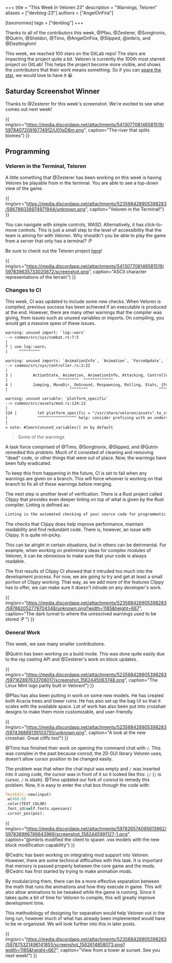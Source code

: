 +++
title = "This Week In Veloren 23"
description = "Warnings, Teloren"
aliases = ["devblog-23"]
authors = ["AngelOnFira"]

[taxonomies]
tags = ["devblog"]
+++

Thanks to all of the contributors this week, @Pfau, @Zesterer, @Songtronix, @Qutrin, @Sheldon, @Timo, @AngelOnFira, @Slipped, @imbris, and @Desttinghim!

This week, we reached 100 stars on the GitLab repo! The stars are impacting the project quite a bit. Veloren is currently the 100th most starred project on GitLab! This helps the project become more visible, and shows the contributors that their work means something. So if you can [spare the star](https://gitlab.com/veloren/veloren), we would love to have it 😀

## Saturday Screenshot Winner

Thanks to @Zesterer for this week's screenshot. We're excited to see what comes out next week!

{{ img(src="https://media.discordapp.net/attachments/541307708146581519/597840720916774912/U01qD8m.png", caption="The river that splits biomes") }}

## Programming

### Veloren in the Terminal, Teloren

A little something that @Zesterer has been working on this week is having Veloren be playable from in the terminal. You are able to see a top-down view of the game.

{{ img(src="https://media.discordapp.net/attachments/523568428905398283/596786038974971944/unknown.png", caption="Veloren in the Terminal!") }}

You can navigate with simple controls, WASD. Alternatively, it has click-to-move controls. This is just a small step to the level of accessibility that the team is aiming for with Veloren. Why shouldn't you be able to play the game from a server that only has a terminal? :P

Be sure to check out the Teloren project [here](https://github.com/zesterer/teloren)!

{{ img(src="https://media.discordapp.net/attachments/541307708146581519/597839635733020672/screenshot.png", caption="ASCII character representations of the terrain") }}

### Changes to CI

This week, CI was updated to include some new checks. When Veloren is compiled, previous success has been achieved if an executable is produced at the end. However, there are many other warnings that the compiler was giving, from issues such as unused variables or imports. On compiling, you would get a massive spew of these issues.

```txt
warning: unused import: `log::warn`
--> common/src/sys/combat.rs:7:5
|
7 | use log::warn;
|     ^^^^^^^^^

warning: unused imports: `AnimationInfo`, `Animation`, `ForceUpdate`, `HealthSource`, `OnGround`
--> common/src/sys/controller.rs:3:22
|
3 |         ActionState, Animation, AnimationInfo, Attacking, Controller, Gliding, HealthSource,
|                      ^^^^^^^^^  ^^^^^^^^^^^^^                                  ^^^^^^^^^^^^
4 |         Jumping, MoveDir, OnGround, Respawning, Rolling, Stats, {ForceUpdate, Ori, Pos, Vel},
|                           ^^^^^^^^                               ^^^^^^^^^^^

warning: unused variable: `platform_specific`
--> common/src/assets/mod.rs:124:13
|
124 |         let platform_specific = "/usr/share/veloren/assets".to_string();
|             ^^^^^^^^^^^^^^^^^ help: consider prefixing with an underscore: `_platform_specific`
|
= note: #[warn(unused_variables)] on by default
```

> Some of the warnings

A task force comprised of @Timo, @Songtronix, @Slipped, and @Qutrin remedied this problem. Much of it consisted of cleaning and removing "dead" code, or other things that were out of place. Now, the warnings have been fully eradicated.

To keep this from happening in the future, CI is set to fail when any warnings are given on a branch. This will force whoever is working on that branch to fix all of these warnings before merging.

The next step is another level of verification. There is a Rust project called Clippy that provides even deeper linting on top of what is given by the Rust compiler. Linting is defined as:

```txt
Linting is the automated checking of your source code for programmatic and stylistic errors. This is done by using a lint tool (otherwise known as linter). A lint tool is a basic static code analyzer.
```

The checks that Clippy does help improve performance, maintain readability and find redundant code. There is, however, an issue with Clippy. It is quite nit-picky.

This can be alright in certain situations, but in others can be detrimental. For example, when working on preliminary ideas for complex modules of Veloren, it can be obnoxious to make sure that your code is always readable.

The first results of Clippy CI showed that it intruded too much into the development process. For now, we are going to try and get at least a small portion of Clippy working. That way, as we add more of the features Clippy has to offer, we can make sure it doesn't intrude on any developer's work.

{{ img(src="https://media.discordapp.net/attachments/523568428905398283/597882052779704348/unknown.png?width=1185&height=667", caption="The dark tunnel to where the unresolved warnings used to be stored :P ") }}

### General Work

This week, we saw many smaller contributions.

@Qutrin has been working on a build mode. This was done quite easily due to the ray casting API and @Zesterer's work on block updates.

{{ img(src="https://media.discordapp.net/attachments/523568428905398283/597162897633706017/screenshot_1562445063748.png", caption="The Linux Mint logo partly built in Veloren!") }}

@Pfau has also been putting in work on some new models. He has created both Acacia trees and tower ruins. He has also set up the bag UI so that it scales with the available space. Lot of work has also been put into crosshair designs to make them more customizable, and user-friendly.

{{ img(src="https://media.discordapp.net/attachments/523568428905398283/597436869139103755/unknown.png", caption="A look at the new crosshair. Great cliffs too!") }}

@Timo has finished their work on opening the command chat with `/`. This was complex in the past because conrod, the 2D GUI library Veloren uses, doesn't allow cursor position to be changed easily.

The problem was that when the chat input was empty and `/` was inserted into it using code, the cursor was in front of it so it looked like this: `|/` (`|` is cursor, `/` is slash). @Timo updated our fork of conrod to remedy this problem. Now, it is easy to enter the chat box through the code with:

```rs
TextEdit::new(input)
.w(460.0)
.color(TEXT_COLOR)
.font_id(self.fonts.opensans)
.cursor_pos(pos);
```

{{ img(src="https://media.discordapp.net/attachments/597826574095613962/597836986786643969/screenshot_1562445991127-1.png", caption="@imbris modified the client to spawn .vox models with the new block modification capability") }}

@Cedric has been working on integrating mod support into Veloren. However, there are some technical difficulties with this task. It is important that memory is passed properly between the core game and the mods. @Cedric has first started by trying to make animation mods.

By modularizing them, there can be a more effective separation between the math that runs the animations and how they execute in game. This will also allow animations to be tweaked while the game is running. Since it takes quite a bit of time for Veloren to compile, this will greatly improve development time.

This methodology of designing for separation would help Veloren out in the long run, however much of what has already been implemented would have to be re-organized. We will look further into this in later posts.

{{ img(src="https://media.discordapp.net/attachments/523568428905398283/597875321496141855/screenshot_1562614858073.png?width=1185&height=667", caption="View from a tower at sunset. See you next week!") }}
